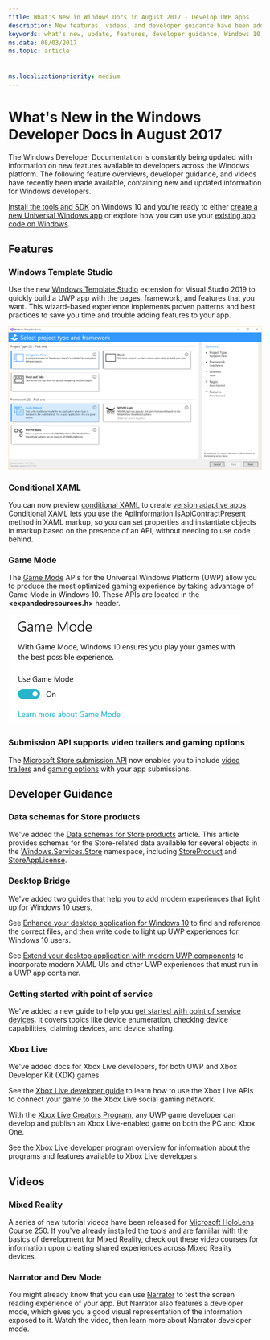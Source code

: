 ```yaml
---
title: What's New in Windows Docs in August 2017 - Develop UWP apps
description: New features, videos, and developer guidance have been added to the Windows 10 developer documentation for August 2017
keywords: what's new, update, features, developer guidance, Windows 10, 1708
ms.date: 08/03/2017
ms.topic: article


ms.localizationpriority: medium
---
```

# What's New in the Windows Developer Docs in August 2017

The Windows Developer Documentation is constantly being updated with information on new features available to developers across the Windows platform. The following feature overviews, developer guidance, and videos have recently been made available, containing new and updated information for Windows developers.

[Install the tools and SDK](https://developer.microsoft.com/windows/downloads#_blank) on Windows 10 and you’re ready to either [create a new Universal Windows app](../get-started/your-first-app.md) or explore how you can use your [existing app code on Windows](../porting/index.md).

## Features

### Windows Template Studio

Use the new [Windows Template Studio](https://marketplace.visualstudio.com/items?itemName=WASTeamAccount.WindowsTemplateStudio) extension for Visual Studio 2019 to quickly build a UWP app with the pages, framework, and features that you want. This wizard-based experience implements proven patterns and best practices to save you time and trouble adding features to your app.

![Windows Template Studio](images/template-studio.png)

### Conditional XAML

You can now preview [conditional XAML](../debug-test-perf/conditional-xaml.md) to create [version adaptive apps](../debug-test-perf/version-adaptive-apps.md). Conditional XAML lets you use the ApiInformation.IsApiContractPresent method in XAML markup, so you can set properties and instantiate objects in markup based on the presence of an API, without needing to use code behind.

### Game Mode

The [Game Mode](/previous-versions/windows/desktop/gamemode/game-mode-portal) APIs for the Universal Windows Platform (UWP) allow you to produce the most optimized gaming experience by taking advantage of Game Mode in Windows 10. These APIs are located in the **&lt;expandedresources.h&gt;** header.

![Game Mode](images/game-mode.png)

### Submission API supports video trailers and gaming options

The [Microsoft Store submission API](../monetize/create-and-manage-submissions-using-windows-store-services.md) now enables you to include [video trailers](../monetize/manage-app-submissions.md#trailer-object) and [gaming options](../monetize/manage-app-submissions.md#gaming-options-object) with your app submissions.


## Developer Guidance

### Data schemas for Store products

We've added the [Data schemas for Store products](../monetize/data-schemas-for-store-products.md) article. This article provides schemas for the Store-related data available for several objects in the [Windows.Services.Store](/uwp/api/windows.services.store) namespace, including [StoreProduct](/uwp/api/windows.services.store.storeproduct) and [StoreAppLicense](/uwp/api/windows.services.store.storeapplicense).

### Desktop Bridge

We've added two guides that help you to add modern experiences that light up for Windows 10 users.

See [Enhance your desktop application for Windows 10](/windows/apps/desktop/modernize/desktop-to-uwp-enhance) to find and reference the correct files, and then write code to light up UWP experiences for Windows 10 users.  

See [Extend your desktop application with modern UWP components](/windows/apps/desktop/modernize/desktop-to-uwp-extend) to incorporate modern XAML UIs and other UWP experiences that must run in a UWP app container.

### Getting started with point of service

We've added a new guide to help you [get started with point of service devices](../devices-sensors/pos-get-started.md). It covers topics like device enumeration, checking device capabilities, claiming devices, and device sharing. 

### Xbox Live

We've added docs for Xbox Live developers, for both UWP and Xbox Developer Kit (XDK) games.

See the [Xbox Live developer guide](/gaming/xbox-live/index) to learn how to use the Xbox Live APIs to connect your game to the Xbox Live social gaming network.

With the [Xbox Live Creators Program](/gaming/xbox-live/get-started-with-creators/get-started-with-xbox-live-creators), any UWP game developer can develop and publish an Xbox Live-enabled game on both the PC and Xbox One.

See the [Xbox Live developer program overview](/gaming/gdk/_content/gc/live/get-started/live-getstarted-nav) for information about the programs and features available to Xbox Live developers.

## Videos

### Mixed Reality

A series of new tutorial videos have been released for [Microsoft HoloLens Course 250](https://developer.microsoft.com/windows/mixed-reality/mixed_reality_250). If you've already installed the tools and are famiilar with the basics of development for Mixed Reality, check out these video courses for information upon creating shared experiences across Mixed Reality devices.

### Narrator and Dev Mode

You might already know that you can use [Narrator](https://support.microsoft.com/help/22798/windows-10-complete-guide-to-narrator) to test the screen reading experience of your app. But Narrator also features a developer mode, which gives you a good visual representation of the information exposed to it. Watch the video, then learn more about Narrator developer mode.

